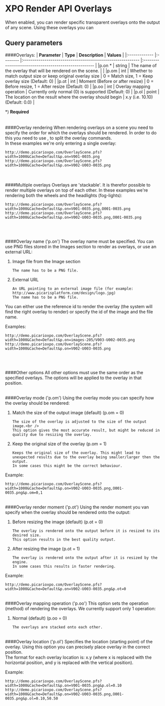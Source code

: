 # XPO Render API Overlays

When enabled, you can render specific transparent overlays onto the output of any scene. Using these overlays you can 

## Query parameters
####Overlays:
| **Parameter** | **Type** | **Description**                   						     | **Values** 						  				     |
|:------------- |:-------- |:----------------------------------------------------------- |:----------------------------------------------------- |
|p.on *			| string   | The name of the overlay that will be rendered on the scene. | 								  	                     |
|p.om 			| int      | Whether to match output size or keep original overlay size  | 0 = Match size, 1 = Keep overlay size (Default: 0)    |
|p.ot 			| int      | Moment (Before or after resize)							 | 0 = Before resize, 1 = After resize (Default: 0)      |
|p.oo 			| int      | Overlay mapping operation								     | Currently only normal (0) is supported (Default: 0)   |
|p.ol 			| point    | The location on the result where the overlay should begin   | x.y (i.e. 10.10)	(Default: 0.0) 	                     |


*) **Required**
<br /><br /><br />
####Overlay rendering
When rendering overlays on a scene you need to specify the order for which the overlays should be rendered. In order to do this you need to use , to split the overlay commands.<br/>
In these examples we're only entering a single overlay:

	http://demo.picarioxpo.com/OverlayScene.pfs?width=1000&Cache=Default&p.on=V001-0035.png
	http://demo.picarioxpo.com/OverlayScene.pfs?width=1000&Cache=Default&p.on=V002-U003-0035.png

<br /><br />
####Multiple overlays
Overlays are 'stackable'. It is therefor possible to render multiple overlays on top of each other.
In these examples we're rendering both the wheels and the headlights (fog-lights):

	http://demo.picarioxpo.com/OverlayScene.pfs?width=1000&Cache=Default&p.on=V001-0035.png,O001-0035.png
	http://demo.picarioxpo.com/OverlayScene.pfs?width=1000&Cache=Default&p.on=V002-U003-0035.png,O001-0035.png

<br /><br />

####Overlay name ('p.on')
The overlay name must be specified. You can use PNG files stored in the Images section to render as overlays, or use an external URL:

1.	Image file from the Image section

		The name has to be a PNG file.		
		
2.	External URL

		An URL pointing to an external image file (for example: http://www.picarisplatform.com/design/logo.jpg) 
		The name has to be a PNG file.
			
You can either use the reference id to render the overlay (the system will find the right overlay to render) or specify the id of the image and the file name.

Examples:

	http://demo.picarioxpo.com/OverlayScene.pfs?width=1000&Cache=Default&p.on=images-205/V003-U002-0035.png
	http://demo.picarioxpo.com/OverlayScene.pfs?width=1000&Cache=Default&p.on=V002-U003-0035.png

<br /><br />

####Other options
All other options must use the same order as the specified overlays. The options will be applied to the overlay in that position.
<br /><br />

####Overlay mode ('p.om')
Using the overlay mode you can specify how the overlay should be rendered:

1.	Match the size of the output image (default) (p.om = 0)

		The size of the overlay is adjusted to the size of the output image.<br />
		This option gives the most accurate result, but might be reduced in quality due to resizing the overlay.
		
2.	Keep the original size of the overlay (p.om = 1)

		Keeps the original size of the overlay. This might lead to unexpected results due to the overlay being smaller/larger then the output.
		In some cases this might be the correct behaviour.

Example:

	http://demo.picarioxpo.com/OverlayScene.pfs?width=1000&Cache=Default&p.on=V002-U003-0035.png,O001-0035.png&p.om=0,1
	
<br />
####Overlay render moment ('p.ot')
Using the render moment you van specify when the overlay should be rendered onto the output:

1.	Before resizing the image (default) (p.ot = 0)

		The overlay is rendered onto the output before it is resized to its desired size.
		This option results in the best quality output.
		
2.	After resizing the image (p.ot = 1)

		The overlay is rendered onto the output after it is resized by the engine.
		In some cases this results in faster rendering.
		
Example:

	http://demo.picarioxpo.com/OverlayScene.pfs?width=1000&Cache=Default&p.on=V002-U003-0035.png&p.ot=0

<br />	
####Overlay mapping operation ('p.oo')
This option sets the operation (method) of rendering the overlays. We currently support only 1 operation:

1.	Normal (default) (p.oo = 0)

		The overlays are stacked onto each other.
		
<br />
####Overlay location ('p.ol')
Specifies the location (starting point) of the overlay. Using this option you can precisely place overlay in the correct position.<br />
The format for each overlay location is: x.y (where x is replaced with the horizontal position, and y is replaced with the vertical position).

Example:

	http://demo.picarioxpo.com/OverlayScene.pfs?width=1000&Cache=Default&p.on=V001-0035.png&p.ol=0.10
	http://demo.picarioxpo.com/OverlayScene.pfs?width=1000&Cache=Default&p.on=V002-U003-0035.png,O001-0035.png&p.ol=0.10,50.50
	